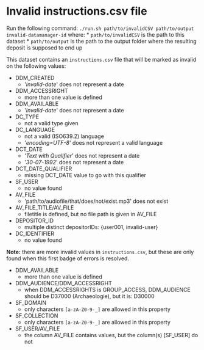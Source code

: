 Invalid instructions.csv file
=============================

Run the following command: `./run.sh path/to/invalidCSV path/to/output invalid-datamanager-id` where:
    * `path/to/invalidCSV` is the path to this dataset
    * `path/to/output` is the path to the output folder where the resulting deposit is supposed to end up 

This dataset contains an `instructions.csv` file that will be marked as invalid on the following values:

* DDM_CREATED
    * '_invalid-date_' does not represent a date
* DDM_ACCESSRIGHT
    * more than one value is defined
* DDM_AVAILABLE
    * '_invalid-date_' does not represent a date
* DC_TYPE
    * not a valid type given
* DC_LANGUAGE
    * not a valid (ISO639.2) language
    * '_encoding=UTF-8_' does not represent a valid language
* DCT_DATE
    * '_Text with Qualifier_' does not represent a date
    * '_30-07-1992_' does not represent a date
* DCT_DATE_QUALIFIER
    * missing DCT_DATE value to go with this qualifier
* SF_USER
    * no value found
* AV_FILE
    * 'path/to/audiofile/that/does/not/exist.mp3' does not exist
* AV_FILE_TITLE/AV_FILE
    * filetitle is defined, but no file path is given in AV_FILE
* DEPOSITOR_ID
    * multiple distinct depositorIDs: {user001, invalid-user}
* DC_IDENTIFIER
    * no value found

**Note:** there are more invalid values in `instructions.csv`, but these are only found when this
first badge of errors is resolved.

* DDM_AVAILABLE
    * more than one value is defined
* DDM_AUDIENCE/DDM_ACCESSRIGHT
    * when DDM_ACCESSRIGHTS is GROUP_ACCESS, DDM_AUDIENCE should be D37000 (Archaeologie), but it is: D30000
* SF_DOMAIN
    * only characters `[a-zA-Z0-9-_]` are allowed in this property
* SF_COLLECTION
    * only characters `[a-zA-Z0-9-_]` are allowed in this property
* SF_USER/AV_FILE
    * the column AV_FILE contains values, but the column(s) [SF_USER] do not
